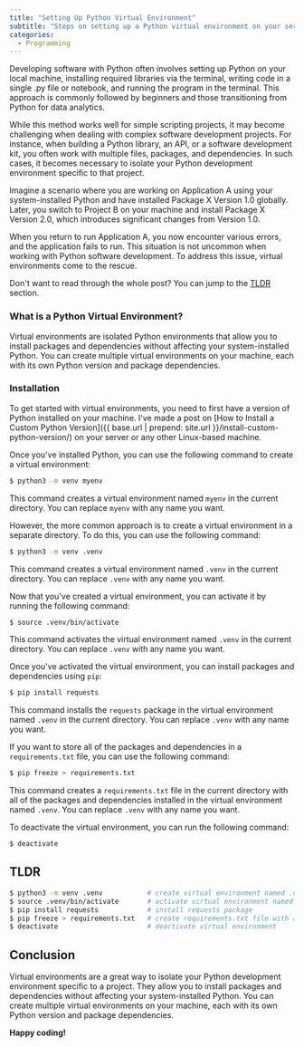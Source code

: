 ```yaml
---
title: "Setting Up Python Virtual Environment"
subtitle: "Steps on setting up a Python virtual environment on your server or any other Linux-based machine."
categories:
  - Programming
---
```


Developing software with Python often involves setting up Python on your local machine, installing required libraries via the terminal, writing code in a single .py file or notebook, and running the program in the terminal. This approach is commonly followed by beginners and those transitioning from Python for data analytics.

While this method works well for simple scripting projects, it may become challenging when dealing with complex software development projects. For instance, when building a Python library, an API, or a software development kit, you often work with multiple files, packages, and dependencies. In such cases, it becomes necessary to isolate your Python development environment specific to that project.

Imagine a scenario where you are working on Application A using your system-installed Python and have installed Package X Version 1.0 globally. Later, you switch to Project B on your machine and install Package X Version 2.0, which introduces significant changes from Version 1.0.

When you return to run Application A, you now encounter various errors, and the application fails to run. This situation is not uncommon when working with Python software development. To address this issue, virtual environments come to the rescue.

Don't want to read through the whole post? You can jump to the [TLDR](#tldr) section.

### What is a Python Virtual Environment?

Virtual environments are isolated Python environments that allow you to install packages and dependencies without affecting your system-installed Python. You can create multiple virtual environments on your machine, each with its own Python version and package dependencies.


### Installation

To get started with virtual environments, you need to first have a version of Python installed on your machine. I've made a post on [How to Install a Custom Python Version]({{ base.url | prepend: site.url }}/install-custom-python-version/) on your server or any other Linux-based machine.

Once you've installed Python, you can use the following command to create a virtual environment:

```bash
$ python3 -m venv myenv
```

This command creates a virtual environment named `myenv` in the current directory. You can replace `myenv` with any name you want.

However, the more common approach is to create a virtual environment in a separate directory. To do this, you can use the following command:

```bash
$ python3 -m venv .venv
```

This command creates a virtual environment named `.venv` in the current directory. You can replace `.venv` with any name you want.

Now that you've created a virtual environment, you can activate it by running the following command:

```bash
$ source .venv/bin/activate
```

This command activates the virtual environment named `.venv` in the current directory. You can replace `.venv` with any name you want.

Once you've activated the virtual environment, you can install packages and dependencies using `pip`:

```bash
$ pip install requests
```

This command installs the `requests` package in the virtual environment named `.venv` in the current directory. You can replace `.venv` with any name you want.

If you want to store all of the packages and dependencies in a `requirements.txt` file, you can use the following command:

```bash
$ pip freeze > requirements.txt
```

This command creates a `requirements.txt` file in the current directory with all of the packages and dependencies installed in the virtual environment named `.venv`. You can replace `.venv` with any name you want.

To deactivate the virtual environment, you can run the following command:

```bash
$ deactivate
```

## TLDR

```bash
$ python3 -m venv .venv           # create virtual environment named .venv
$ source .venv/bin/activate       # activate virtual environment named .venv
$ pip install requests            # install requests package
$ pip freeze > requirements.txt   # create requirements.txt file with all installed packages and dependencies
$ deactivate                      # deactivate virtual environment
```

## Conclusion

Virtual environments are a great way to isolate your Python development environment specific to a project. They allow you to install packages and dependencies without affecting your system-installed Python. You can create multiple virtual environments on your machine, each with its own Python version and package dependencies.

**Happy coding!**
